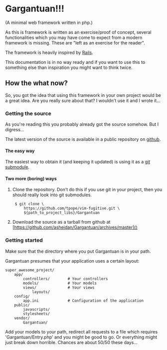 # Gargantuan!!!

(A minimal web framework written in php.)

As this is framework is written as an exercise/proof of concept, several
functionalities which you may have come to expect from a modern framework is
missing. These are "left as an exercise for the reader".

The framework is heavily inspired by [Rails](http://rubyonrails.org/ "Web development that doesn't hurt").

This documentation is in no way ready and if you want to use this to something
else than inspiration you might want to think twice.

## How the what now?

So, you got the idea that using this framework in your own project would be a
great idea. Are you really sure about that? I wouldn't use it and I wrote
it...

### Getting the source

As you're reading this you probably already got the source somehow. But I
digress...

The latest version of the source is available in a public repository on
[github](https://github.com/asheidan/Gargantuan).

#### The easy way

The easiest way to obtain it (and keeping it updated) is using it as a
[git submodule](http://book.git-scm.com/5_submodules.html "More information about submodules in git").

#### Two more (boring) ways

1. Clone the repository. Don't do this if you use git in your project, then
	you should really look into git submodules.

		$ git clone \
			https://github.com/tpope/vim-fugitive.git \
			${path_to_project_libs}/Gargantuan

2. Download the source as a tarball from github at
	[https://github.com/asheidan/Gargantuan/archives/master]()

### Getting started

Make sure that the directory where you put Gargantuan is in your path.

Gargantuan presumes that your application uses a certain layout:

	super_awesome_project/
		app/
			controllers/		# Your controllers
			models/				# Your models
			views/				# Your views
				layouts/
		config/
			app.ini				# Configuration of the application
		public/
			javascripts/
			stylesheets/
		vendor/
			Gargantuan/

Add your models to your path, redirect all requests to a file which requires
'Gargantuan/Entry.php' and you might be good to go. Or everything might just
break down horrible. Chances are about 50/50 these days...
